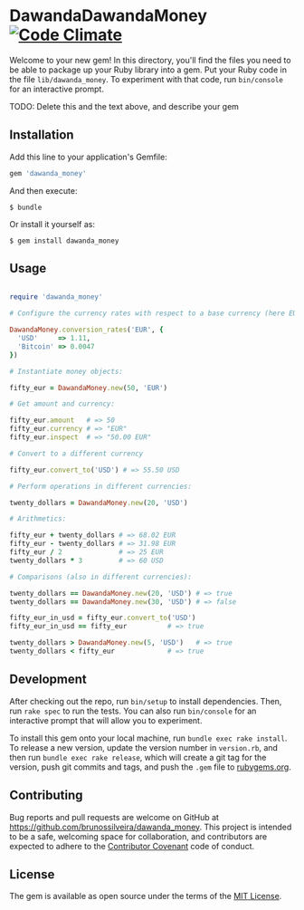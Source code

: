 # DawandaDawandaMoney [![Code Climate](https://codeclimate.com/github/brunossilveira/dawanda_money.png)](https://codeclimate.com/github/brunossilveira/dawanda_money)

Welcome to your new gem! In this directory, you'll find the files you need to be able to package up your Ruby library into a gem. Put your Ruby code in the file `lib/dawanda_money`. To experiment with that code, run `bin/console` for an interactive prompt.

TODO: Delete this and the text above, and describe your gem

## Installation

Add this line to your application's Gemfile:

```ruby
gem 'dawanda_money'
```

And then execute:

    $ bundle

Or install it yourself as:

    $ gem install dawanda_money

## Usage

```ruby

require 'dawanda_money'

# Configure the currency rates with respect to a base currency (here EUR):

DawandaMoney.conversion_rates('EUR', {
  'USD'     => 1.11,
  'Bitcoin' => 0.0047
})

# Instantiate money objects:

fifty_eur = DawandaMoney.new(50, 'EUR')

# Get amount and currency:

fifty_eur.amount   # => 50
fifty_eur.currency # => "EUR"
fifty_eur.inspect  # => "50.00 EUR"

# Convert to a different currency

fifty_eur.convert_to('USD') # => 55.50 USD

# Perform operations in different currencies:

twenty_dollars = DawandaMoney.new(20, 'USD')

# Arithmetics:

fifty_eur + twenty_dollars # => 68.02 EUR
fifty_eur - twenty_dollars # => 31.98 EUR
fifty_eur / 2              # => 25 EUR
twenty_dollars * 3         # => 60 USD

# Comparisons (also in different currencies):

twenty_dollars == DawandaMoney.new(20, 'USD') # => true
twenty_dollars == DawandaMoney.new(30, 'USD') # => false

fifty_eur_in_usd = fifty_eur.convert_to('USD')
fifty_eur_in_usd == fifty_eur          # => true

twenty_dollars > DawandaMoney.new(5, 'USD')   # => true
twenty_dollars < fifty_eur             # => true

```

## Development

After checking out the repo, run `bin/setup` to install dependencies. Then, run `rake spec` to run the tests. You can also run `bin/console` for an interactive prompt that will allow you to experiment.

To install this gem onto your local machine, run `bundle exec rake install`. To release a new version, update the version number in `version.rb`, and then run `bundle exec rake release`, which will create a git tag for the version, push git commits and tags, and push the `.gem` file to [rubygems.org](https://rubygems.org).

## Contributing

Bug reports and pull requests are welcome on GitHub at https://github.com/brunossilveira/dawanda_money. This project is intended to be a safe, welcoming space for collaboration, and contributors are expected to adhere to the [Contributor Covenant](http://contributor-covenant.org) code of conduct.


## License

The gem is available as open source under the terms of the [MIT License](http://opensource.org/licenses/MIT).

